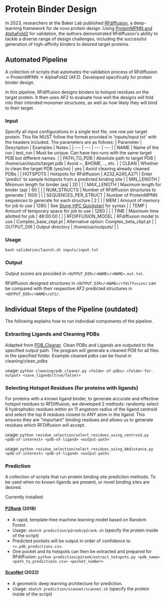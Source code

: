 # Protein Binder Design

In 2023, researchers at the Baker Lab published [RFdiffusion](https://github.com/RosettaCommons/RFdiffusion), a deep-learning framework for de novo protein design. Using [ProteinMPNN and AlphaFold2](https://github.com/nrbennet/dl_binder_design) for validation, the authors demonstrated RFdiffusion's ability to tackle a diverse range of design challenges, including the successful generation of high-affinity binders to desired target proteins.

## Automated Pipeline

A collection of scripts that automates the validation process of RFdiffusion &#8594; ProteinMPNN &#8594; AlphaFold2 (AF2). Developed specifically for protein binder design.

In this pipeline, RFdiffusion designs binders to hotspot residues on the target protein. It then uses AF2 to evaluate how well the designs will fold into their intended monomer structures, as well as how likely they will bind to their target.
 
### Input
Specify all input configurations in a single text file, one row per target protein. This file MUST follow the format provided in 'inputs/input.txt' with the headers included. The parameters are as follows:
| Parameter | Description | Examples | Notes |
| --- | --- | --- | --- |
| NAME | Name of the run | test_run | Must be unique. Can have two runs with the same target PDB but different names. |
| PATH_TO_PDB | Absolute path to target PDB | /home/usr/inputs/target.pdb | Avoid ~, $HOME, .., etc. |
| CLEAN | Whether to clean the target PDB (yes/no) | yes | Avoid cleaning already cleaned PDBs |
| HOTSPOTS | Hotspots for RFdiffusion | A232,A245,A271 | Enter 'predict' to sample hotspots from a predicted binding site |
| MIN_LENGTH | Minimum length for binder (aa) | 20 | |
| MAX_LENGTH | Maximum length for binder (aa) | 60 | |
| NUM_STRUCTS | Number of RFdiffusion structures to generate  | 1000 | |
| SEQUENCES_PER_STRUCT | Number of ProteinMPNN sequences to generate for each structure | 2 | |
| MEM | Amount of memory for job to use | 128G | See [Slurm HPC Quickstart](https://hpc.ccm.sickkids.ca/w/index.php/Slurm_HPC_Quickstart) for syntax |
| TEMP | Amount of temporary space for job to use | 128G | |
| TIME | Maximum time allotted for job | 48:00:00 | |
| RFDIFFUSION_MODEL | RFdiffusion model to use | Complex_base_ckpt.pt | Alternative option: Complex_beta_ckpt.pt |
| OUTPUT_DIR | Output directory | /home/usr/outputs/ | |
 
### Usage
```
bash validation/launch.sh inputs/input.txt
```
### Output
Output scores are provided in `<OUTPUT_DIR>/<NAME>/<NAME>.out.txt`.

RFdiffusion designed structures in `<OUTPUT_DIR>/<NAME>/rfdiffusion/` can be compared with their respective AF2 predicted structures in `<OUTPUT_DIR>/<NAME>/af2/`.

## Individual Steps of the Pipeline (outdated)

The following explains how to run individual components of the pipeline.

### Extracting Ligands and Cleaning PDBs
Adapted from [PDB_Cleaner](https://github.com/LePingKYXK/PDB_cleaner). Clean PDBs and Ligands are outputed to the specified output path. The program will generate a cleaned PDB for all files in the specified folder. Example cleaned pdbs can be found in cleaning/clean_pdbs

usage: `python cleaning/pdb_cleaner.py <folder-of-pdbs> <folder-for-output> <save_ligands(true/false)>`

### Selecting Hotspot Residues (for proteins with ligands)
For proteins with a known ligand binder, to generate accurate and effective hotspot residues to RFDiffusion, we developed 2 methods: randomly select 6 hydrophobic residues within an 11 angstrom radius of the ligand centroid and select the top 6 residues closest to ANY atom in the ligand. This ensures they are "important" binding residues and allows us to generate residues which RFDiffusion will accept.

usage: `python residue_selection/select_residues_using_centroid.py <pdb-of-interest> <pdb-of-ligand> <output-path>`

usage: `python residue_selection/select_residues_using_AAdistance.py <pdb-of-interest> <pdb-of-ligand> <output-path>`

### Prediction

A collection of scripts that run protein binding site prediction methods. To be used when no known ligands are present, or novel binding sites are desired.

Currently installed:
#### [P2Rank](https://github.com/rdk/p2rank) (2018)
* A rapid, template-free machine learning model based on Random Forest.
* Usage: `sbatch prediction/p2rank/p2rank.sh` (specify the protein inside of the script)
* Predicted pockets will be output in order of confidence to `<>.pdb_predictions.csv`.
* One pocket and its hotspots can then be extracted and prepared for RFdiffusion: `python prediction/p2rank/extract_hotspots.py <pdb_name> <path_to_predictions.csv> <pocket_number>`
#### [ScanNet](https://github.com/jertubiana/ScanNet) (2022)
* A geometric deep learning architecture for prediction.
* Usage: `sbatch prediction/scannet/scannet.sh` (specify the protein inside of the script)
